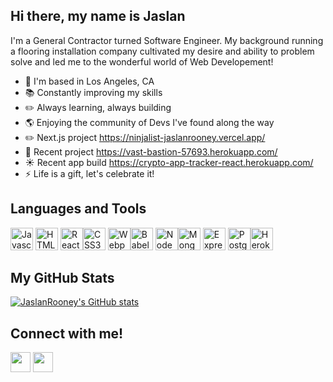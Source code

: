 ## Hi there, my name is Jaslan   


 I'm a General Contractor turned Software Engineer.  My background running a flooring installation company cultivated my desire and ability to problem solve and led me to the wonderful world of Web Developement!  

*   🌲  I'm based in Los Angeles, CA
*   📚  Constantly improving my skills 
*   ✏️  Always learning, always building
*   🌎  Enjoying the community of Devs I've found along the way
*   ✏️  Next.js project https://ninjalist-jaslanrooney.vercel.app/
*   🌲  Recent project https://vast-bastion-57693.herokuapp.com/
*   ☀️  Recent app build https://crypto-app-tracker-react.herokuapp.com/
*   ⚡  Life is a gift, let's celebrate it!
## Languages and Tools
<p align="left"><a href="https://developer.mozilla.org/en-US/docs/Web/JavaScript" target="_blank" rel="noreferrer"><img src="https://cdn.jsdelivr.net/gh/devicons/devicon/icons/javascript/javascript-original.svg" width="36" height="36" alt="Javascript" /></a>
<a href="https://developer.mozilla.org/en-US/docs/Glossary/HTML5" target="_blank" rel="noreferrer"><img src="https://cdn.jsdelivr.net/gh/devicons/devicon/icons/html5/html5-plain.svg" width="36" height="36" alt="HTML5" /></a>
<a href="https://reactjs.org/" target="_blank" rel="noreferrer"><img src="https://cdn.jsdelivr.net/gh/devicons/devicon/icons/react/react-original.svg" width="36" height="36" alt="React" /></a><a href="https://www.w3.org/TR/CSS/#css" target="_blank" rel="noreferrer"><img src="https://cdn.jsdelivr.net/gh/devicons/devicon/icons/css3/css3-plain.svg" width="36" height="36" alt="CSS3" /></a>
<a href="https://webpack.js.org/" target="_blank" rel="noreferrer"><img src="https://cdn.jsdelivr.net/gh/devicons/devicon/icons/webpack/webpack-original.svg" width="36" height="36" alt="Webpack" /></a><a href="https://babeljs.io/" target="_blank" rel="noreferrer"><img src="https://cdn.jsdelivr.net/gh/devicons/devicon/icons/babel/babel-original.svg" width="36" height="36" alt="Babel" /></a>
<a href="https://nodejs.org/en/" target="_blank" rel="noreferrer"><img src="https://cdn.jsdelivr.net/gh/devicons/devicon/icons/nodejs/nodejs-original.svg" width="36" height="36" alt="NodeJS" /><a href="https://www.mongodb.org/" target="_blank" rel="noreferrer"><img src="https://cdn.jsdelivr.net/gh/devicons/devicon/icons/mongodb/mongodb-plain.svg" width="36" height="36" alt="MongoDB" /></a>
 <a href="https://expressjs.com/" target="_blank" rel="noreferrer"><img src="https://cdn.jsdelivr.net/gh/devicons/devicon/icons/express/express-original.svg" width="36" height="36" alt="ExpressJS" /></a>
<a href="https://www.postgresql.org/" target="_blank" rel="noreferrer"><img src="https://cdn.jsdelivr.net/gh/devicons/devicon/icons/postgresql/postgresql-plain.svg" width="36" height="36" alt="PostgreSQL" /></a><a href="https://www.heroku.com/" target="_blank" rel="noreferrer"><img src="https://cdn.jsdelivr.net/gh/devicons/devicon/icons/heroku/heroku-original.svg" width="36" height="36" alt="Heroku" /></a>

 
 

 
## My GitHub Stats
<div><a href="http://www.github.com/JaslanRooney"><img src="https://github-readme-stats.vercel.app/api?username=JaslanRooney&show_icons=true&hide=&count_private=true&title_color=6E6F71&text_color=6E6F71&icon_color=F3C766&bg_color=ffffff&hide_border=false&show_icons=true" alt="JaslanRooney's GitHub stats" /></a></div>



 ## Connect with me!
<p align="left">
<a href="https://www.github.com/lyn-kim" target="_blank" rel="noreferrer"><img src="https://raw.githubusercontent.com/danielcranney/readme-generator/main/public/icons/socials/github.svg" width="32" height="32" /></a> <a href="https://www.twitter.com/JaslanRooney" target="_blank" rel="noreferrer"><img src="https://raw.githubusercontent.com/danielcranney/readme-generator/main/public/icons/socials/twitter.svg" width="32" height="32" /></a></p>
 

<!--
**JaslanRooney/JaslanRooney** is a ✨ _special_ ✨ repository because its `README.md` (this file) appears on your GitHub profile.

Here are some ideas to get you started:

- 🔭 I’m currently working on ...
- 🌱 I’m currently learning ...
- 👯 I’m looking to collaborate on ...
- 🤔 I’m looking for help with ...
- 💬 Ask me about ...
- 📫 How to reach me: ...
- 😄 Pronouns: ...
- ⚡ Fun fact: ...
-->
